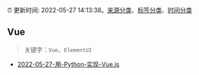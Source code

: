 :alarm_clock: 更新时间: 2022-05-27 14:13:38。[来源分类](../README.md)、[标签分类](../TAGS.md)、[时间分类](../TIMELINE.md)

## Vue


> 关键字：`Vue`、`ElementUI`



- [2022-05-27-用-Python-实现-Vue.js](https://www.v2ex.com/t/855729) 